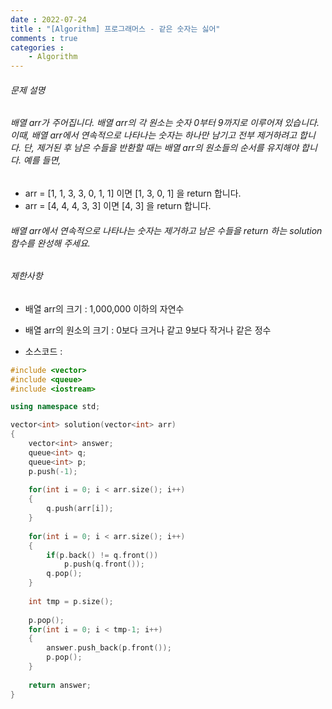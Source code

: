 ```yaml
---
date : 2022-07-24
title : "[Algorithm] 프로그래머스 - 같은 숫자는 싫어"
comments : true
categories :
    - Algorithm
---
```


###### 문제 설명

###### 배열 arr가 주어집니다. 배열 arr의 각 원소는 숫자 0부터 9까지로 이루어져 있습니다. 이때, 배열 arr에서 연속적으로 나타나는 숫자는 하나만 남기고 전부 제거하려고 합니다. 단, 제거된 후 남은 수들을 반환할 때는 배열 arr의 원소들의 순서를 유지해야 합니다. 예를 들면,
* arr = [1, 1, 3, 3, 0, 1, 1] 이면 [1, 3, 0, 1] 을 return 합니다.
* arr = [4, 4, 4, 3, 3] 이면 [4, 3] 을 return 합니다.
######  배열 arr에서 연속적으로 나타나는 숫자는 제거하고 남은 수들을 return 하는 solution 함수를 완성해 주세요.
###### 제한사항
* 배열 arr의 크기 : 1,000,000 이하의 자연수
* 배열 arr의 원소의 크기 : 0보다 크거나 같고 9보다 작거나 같은 정수

* 소스코드 :

```c++
#include <vector>
#include <queue>
#include <iostream>

using namespace std;

vector<int> solution(vector<int> arr) 
{
    vector<int> answer;
    queue<int> q;
    queue<int> p;
    p.push(-1);
    
    for(int i = 0; i < arr.size(); i++)
    {
        q.push(arr[i]);
    }
    
    for(int i = 0; i < arr.size(); i++)
    {
        if(p.back() != q.front())
            p.push(q.front());
        q.pop();
    }
    
    int tmp = p.size();
    
    p.pop();
    for(int i = 0; i < tmp-1; i++)
    {
        answer.push_back(p.front());
        p.pop();
    }
    
    return answer;
}
```